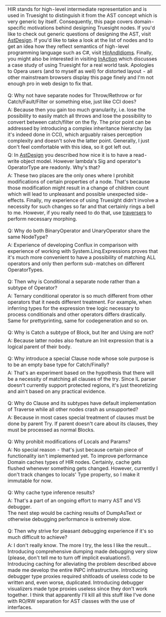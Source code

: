 <table><tbody>

<tr><td>HIR stands for high-level intermediate representation and is used in Truesight to distinguish it from the AST concept which is very generic by itself. Consequently, this page covers domain-specific motivations behind designing Truesight nodes. If you'd like to check out generic questions of designing the AST, visit <a href='AstDesign.md'>AstDesign</a>. If you'd like to take a look at the list of nodes and to get an idea how they reflect semantics of high-level programming language such as C#, visit <a href='HirAndIdioms.md'>HirAndIdioms</a>. Finally, you might also be interested in visiting <a href='InAction.md'>InAction</a> which discusses a case study of using Truesight for a real world task. Apologies to Opera users (and to myself as well) for distorted layout - all other mainstream browsers display this page finely and I'm not enough pro in web design to fix that.</td></tr>

<tr><td></td></tr>
<tr><td></td></tr>

<tr><td>
Q: Why not have separate nodes for Throw/Rethrow or for Catch/Fault/Filter or something else, just like CCI does?</td></tr>
<tr><td>A: Because then you gain too much granularity, i.e. lose the possibility to easily match all throws and lose the possibility to convert between catch/filter on the fly. The prior point can be addressed by introducing a complex inheritance hierarchy (as it's indeed done in CCI), which arguably raises perception complexity and doesn't solve the latter point. Generally, I just don't feel comfortable with this idea, so it got left out.<br>
</td></tr>

<tr><td>Q: In <a href='AstDesign.md'>AstDesign</a> you described how nice it is to have a read-write object model. However lambda's Sig and operator's OperatorType are readonly. Why's that?</td></tr>
<tr><td>A: These two places are the only ones where I prohibit modifications of certain properties of a node. That's because those modification might result in a change of children count which will lead to unpleasant and possible unexpected side-effects. Finally, my experience of using Truesight didn't involve a necessity for such changes so far and that certainly rings a bell to me. However, if you really need to do that, use <a href='http://code.google.com/p/truesight-lite/wiki/AstDesign'>traversers</a> to perform necessary morphing.</td></tr>

<tr><td></td></tr>
<tr><td></td></tr>

<tr><td>Q: Why do both BinaryOperator and UnaryOperator share the same NodeType?</td></tr>
<tr><td>A: Experience of developing Conflux in comparison with experience of working with System.Linq.Expressions proves that it's much more convenient to have a possibility of matching ALL operators and only then perform sub-matches on different OperatorTypes.</td></tr>

<tr><td></td></tr>
<tr><td></td></tr>

<tr><td>Q: Then why is Conditional a separate node rather than a subtype of Operator?</td></tr>
<tr><td>A: Ternary conditional operator is so much different from other operators that it needs different treatment. For example, when inferring types for the expression tree logic necessary to process conditionals and other operators differs drastically. Same for prettyprinting, same for codegeneration and so on.</td></tr>

<tr><td></td></tr>
<tr><td></td></tr>

<tr><td>Q: Why is Catch a subtype of Block, but Iter and Using are not?</td></tr>
<tr><td>A: Because latter nodes also feature an Init expression that is a logical parent of their body.</td></tr>

<tr><td></td></tr>
<tr><td></td></tr>

<tr><td>Q: Why introduce a special Clause node whose sole purpose is to be an empty base type for Catch/Finally?</td></tr>
<tr><td>A: That's an experiment based on the hypothesis that there will be a necessity of matching all clauses of the try. Since IL parser doesn't currently support protected regions, it's just theoretizing and ain't based on any practical evidence.</td></tr>

<tr><td></td></tr>
<tr><td></td></tr>

<tr><td>Q: Why do Clause and its subtypes have default implementation of Traverse while all other nodes crash as unsupported?</td></tr>
<tr><td>A: Because in most cases special treatment of clauses must be done by parent Try. If parent doesn't care about its clauses, they must be processed as normal Blocks.</td></tr>

<tr><td></td></tr>
<tr><td></td></tr>

<tr><td>Q: Why prohibit modifications of Locals and Params?</td></tr>
<tr><td>A: No special reason - that's just because certain piece of functionality isn't implemented yet. To improve performance Domain caches types of HIR nodes. Certainly, cache gets flushed whenever something gets changed. However, currently I don't track changes to locals' Type property, so I make it immutable for now.</td></tr>

<tr><td></td></tr>
<tr><td></td></tr>

<tr><td>Q: Why cache type inference results?</td></tr>
<tr><td>A: That's a part of an ongoing effort to marry AST and VS debugger.<br>
The next step would be caching results of DumpAsText or otherwise debugging performance is extremely slow.</td></tr>

<tr><td></td></tr>
<tr><td></td></tr>

<tr><td>Q: Then why strive for pleasant debugging experience if it's so much difficult to achieve?</td></tr>
<tr><td>A: I don't really know. The more I try, the less I like the result...<br>
Introducing comprehensive dumping made debugging very slow (please, don't tell me to turn off implicit evaluations!). Introducing caching for alleviating the problem described above made me develop the entire INPC infrastructure. Introducing debugger type proxies required shitloads of useless code to be written and, even worse, duplicated. Introducing debugger visualizers made type proxies useless since they don't work together. I think that apparently I'll kill all this stuff like I've done with RO/RW separation for AST classes with the use of interfaces.</td></tr>

</tbody></table>